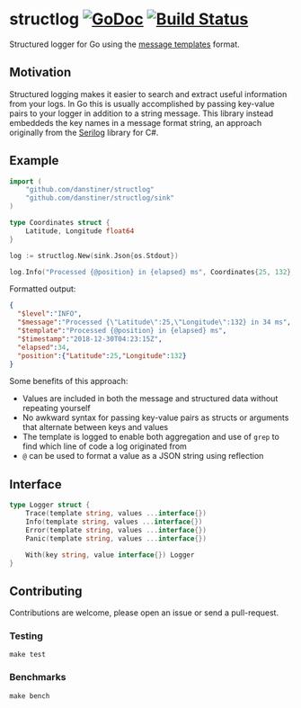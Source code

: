 # structlog [![GoDoc][doc-img]][doc] [![Build Status][ci-img]][ci]

Structured logger for Go using the [message templates](https://messagetemplates.org/) format.

## Motivation

Structured logging makes it easier to search and extract useful information from your logs. In Go this is usually accomplished by passing key-value pairs to your logger in addition to a string message. This library instead embeddeds the key names in a message format string, an approach originally from the [Serilog](https://serilog.net/) library for C#.

## Example

```go
import (
    "github.com/danstiner/structlog"
    "github.com/danstiner/structlog/sink"
)

type Coordinates struct {
    Latitude, Longitude float64
}

log := structlog.New(sink.Json{os.Stdout})

log.Info("Processed {@position} in {elapsed} ms", Coordinates{25, 132}, 34)
```

Formatted output:

```json
{
  "$level":"INFO",
  "$message":"Processed {\"Latitude\":25,\"Longitude\":132} in 34 ms",
  "$template":"Processed {@position} in {elapsed} ms",
  "$timestamp":"2018-12-30T04:23:15Z",
  "elapsed":34,
  "position":{"Latitude":25,"Longitude":132}
}
```

Some benefits of this approach:

- Values are included in both the message and structured data without repeating yourself
- No awkward syntax for passing key-value pairs as structs or arguments that alternate between keys and values
- The template is logged to enable both aggregation and use of `grep` to find which line of code a log originated from
- `@` can be used to format a value as a JSON string using reflection

## Interface

```go
type Logger struct {
    Trace(template string, values ...interface{})
    Info(template string, values ...interface{})
    Error(template string, values ...interface{})
    Panic(template string, values ...interface{})

    With(key string, value interface{}) Logger
}
```

## Contributing

Contributions are welcome, please open an issue or send a pull-request.

### Testing

``make test``

### Benchmarks

``make bench``

[doc-img]: https://godoc.org/github.com/danstiner/structlog?status.svg
[doc]: https://godoc.org/github.com/danstiner/structlog
[ci-img]: https://travis-ci.org/danstiner/go-structlog.svg?branch=master
[ci]: https://travis-ci.org/danstiner/go-structlog